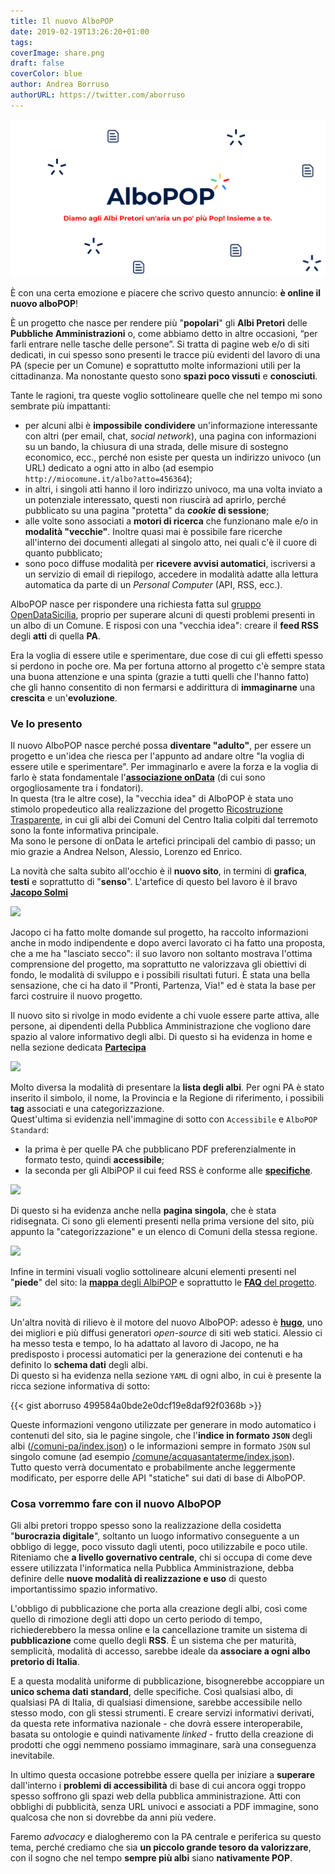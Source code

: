 ```yaml
---
title: Il nuovo AlboPOP
date: 2019-02-19T13:26:20+01:00
tags: 
coverImage: share.png
draft: false
coverColor: blue
author: Andrea Borruso
authorURL: https://twitter.com/aborruso
---
```


<img class="img-fluid" src="/images/share.png" /> 

È con una certa emozione e piacere che scrivo questo annuncio: **è online il nuovo alboPOP**!

È un progetto che nasce per rendere più "**popolari**" gli **Albi Pretori** delle **Pubbliche Amministrazioni** o, come abbiamo detto in altre occasioni, “per farli entrare nelle tasche delle persone”.
Si tratta di pagine web e/o di siti dedicati, in cui spesso sono presenti le tracce più evidenti del lavoro di una PA (specie per un Comune) e soprattutto molte informazioni utili per la cittadinanza. Ma nonostante questo sono **spazi poco vissuti** e **conosciuti**.

Tante le ragioni, tra queste voglio sottolineare quelle che nel tempo mi sono sembrate più impattanti:

- per alcuni albi è **impossibile** **condividere** un'informazione interessante con altri (per email, chat, _social network_), una pagina con informazioni su un bando, la chiusura di una strada, delle misure di sostegno economico, ecc., perché non esiste per questa un indirizzo univoco (un URL) dedicato a ogni atto in albo (ad esempio `http://miocomune.it/albo?atto=456364`);
- in altri, i singoli atti hanno il loro indirizzo univoco, ma una volta inviato a un potenziale interessato, questi non riuscirà ad aprirlo, perché pubblicato su una pagina "protetta" da **_cookie_ di sessione**;
- alle volte sono associati a **motori di ricerca** che funzionano male e/o in **modalità "vecchie"**. Inoltre quasi mai è possibile fare ricerche all'interno dei documenti allegati al singolo atto, nei quali c'è il cuore di quanto pubblicato;
- sono poco diffuse modalità per **ricevere avvisi automatici**, iscriversi a un servizio di email di riepilogo, accedere in modalità adatte alla lettura automatica da parte di un _Personal Computer_ (API, RSS, ecc.).

AlboPOP nasce per rispondere una richiesta fatta sul [gruppo OpenDataSicilia](https://groups.google.com/forum/#!forum/opendatasicilia), proprio per superare alcuni di questi problemi presenti in un albo di un Comune. E risposi con una "vecchia idea": creare il **feed RSS** degli **atti** di quella **PA**.

Era la voglia di essere utile e sperimentare, due cose di cui gli effetti spesso si perdono in poche ore.
Ma per fortuna attorno al progetto c'è sempre stata una buona attenzione e una spinta (grazie a tutti quelli che l'hanno fatto) che gli hanno consentito di non fermarsi e addirittura di **immaginarne** una **crescita** e un'**evoluzione**.

### Ve lo presento

Il nuovo AlboPOP nasce perché possa **diventare "adulto"**, per essere un progetto e un'idea che riesca per l'appunto ad andare oltre "la voglia di essere utile e sperimentare". Per immaginarlo e avere la forza e la voglia di farlo è stata fondamentale l'[**associazione onData**](http://ondata.it/) (di cui sono orgogliosamente tra i fondatori).<br>In questa (tra le altre cose), la "vecchia idea" di AlboPOP è stata uno stimolo propedeutico alla realizzazione del progetto [Ricostruzione Trasparente](http://ricostruzionetrasparente.it/), in cui gli albi dei Comuni del Centro Italia colpiti dal terremoto sono la fonte informativa principale.<br> Ma sono le persone di onData le artefici principali del cambio di passo; un mio grazie a Andrea Nelson, Alessio, Lorenzo ed Enrico.

La novità che salta subito all'occhio è il **nuovo sito**, in termini di **grafica**, **testi** e soprattutto di "**senso**". L'artefice di questo bel lavoro è il bravo [**Jacopo Solmi**](https://jacoposolmi.github.io/)

<img class="img-fluid" src="/images/AlboPOPnuovo.png" /> 

Jacopo ci ha fatto molte domande sul progetto, ha raccolto informazioni anche in modo indipendente e dopo averci lavorato ci ha fatto una proposta, che a me ha "lasciato secco": il suo lavoro non soltanto mostrava l'ottima comprensione del progetto, ma soprattutto ne valorizzava gli obiettivi di fondo, le modalità di sviluppo e i possibili risultati futuri. È stata una bella sensazione, che ci ha dato il "Pronti, Partenza, Via!" ed è stata la base per farci costruire il nuovo progetto.

Il nuovo sito si rivolge in modo evidente a chi vuole essere parte attiva, alle persone, ai dipendenti della Pubblica Amministrazione che vogliono dare spazio al valore informativo degli albi. Di questo si ha evidenza in home e nella sezione dedicata **[Partecipa](/partecipa)**

<img class="img-fluid" src="/images/partecipa.png" /> 

Molto diversa la modalità di presentare la **lista degli albi**. Per ogni PA è stato inserito il simbolo, il nome, la Provincia e la Regione di riferimento, i possibili **tag** associati e una categorizzazione. <br>Quest'ultima si evidenzia nell'immagine di sotto con `Accessibile` e `AlboPOP Standard`:

- la prima è per quelle PA che pubblicano PDF preferenzialmente in formato testo, quindi **accessibile**;
- la seconda per gli AlbiPOP il cui feed RSS è conforme alle [**specifiche**](/specs).

<img class="img-fluid" src="/images/lista.png" /> 

Di questo si ha evidenza anche nella **pagina singola**, che è stata ridisegnata. Ci sono gli elementi presenti nella prima versione del sito, più appunto la "categorizzazione" e un elenco di Comuni della stessa regione.

<img class="img-fluid" src="/images/singleComune.png" />   

Infine in termini visuali voglio sottolineare alcuni elementi presenti nel "**piede**" del sito: la [**mappa** degli AlbiPOP](/mappa) e soprattutto le [**FAQ** del progetto](/faq).

<img class="img-fluid" src="/images/piede.png" />   

Un'altra novità di rilievo è il motore del nuovo AlboPOP: adesso è [**hugo**](https://gohugo.io/), uno dei migliori e più diffusi generatori _open-source_ di siti web statici. Alessio ci ha messo testa e tempo, lo ha adattato al lavoro di Jacopo, ne ha predisposto i processi automatici per la generazione dei contenuti e ha definito lo **schema dati** degli albi.<br>
Di questo si ha evidenza nella sezione `YAML` di ogni albo, in cui è presente la ricca sezione informativa di sotto:

{{< gist aborruso 499584a0bde2e0dcf19e8daf92f0368b >}}

Queste informazioni vengono utilizzate per generare in modo automatico i contenuti del sito, sia le pagine singole, che l'**indice in formato `JSON`** degli albi ([/comuni-pa/index.json](/comuni-pa/index.json)) o le informazioni sempre in formato `JSON` sul singolo comune (ad esempio [/comune/acquasantaterme/index.json](/comune/acquasantaterme/index.json)).<br>
Tutto questo verrà documentato e probabilmente anche leggermente modificato, per esporre delle API "statiche" sui dati di base di AlboPOP.

### Cosa vorremmo fare con il nuovo AlboPOP

Gli albi pretori troppo spesso sono la realizzazione della cosidetta "**burocrazia digitale**", soltanto un luogo informativo conseguente a un obbligo di legge, poco vissuto dagli utenti, poco utilizzabile e poco utile.<br>
Riteniamo che **a livello governativo centrale**, chi si occupa di come deve essere utilizzata l'informatica nella Pubblica Amministrazione, debba definire delle **nuove modalità di realizzazione e uso** di questo importantissimo spazio informativo.<br>

L'obbligo di pubblicazione che porta alla creazione degli albi, così come quello di rimozione degli atti dopo un certo periodo di tempo, richiederebbero la messa online e la cancellazione tramite un sistema di **pubblicazione** come quello degli **RSS**. È un sistema che per maturità, semplicità, modalità di accesso, sarebbe ideale da **associare a ogni albo pretorio di Italia**.

E a questa modalità uniforme di pubblicazione, bisognerebbe accoppiare un **unico schema dati standard**, delle specifiche. Così qualsiasi albo, di qualsiasi PA di Italia, di qualsiasi dimensione, sarebbe accessibile nello stesso modo, con gli stessi strumenti. E creare servizi informativi derivati, da questa rete informativa nazionale - che dovrà essere interoperabile, basata su ontologie e quindi nativamente _linked_ - frutto della creazione di prodotti che oggi nemmeno possiamo immaginare, sarà una conseguenza inevitabile.

In ultimo questa occasione potrebbe essere quella per iniziare a **superare** dall'interno i **problemi di accessibilità** di base di cui ancora oggi troppo spesso soffrono gli spazi web della pubblica amministrazione. Atti con obblighi di pubblicità, senza URL univoci e associati a PDF immagine, sono qualcosa che non si dovrebbe da anni più vedere.

Faremo _advocacy_ e dialogheremo con la PA centrale e periferica su questo tema, perché crediamo che sia **un piccolo grande tesoro da valorizzare**, con il sogno che nel tempo **sempre più albi** siano **nativamente POP**.

